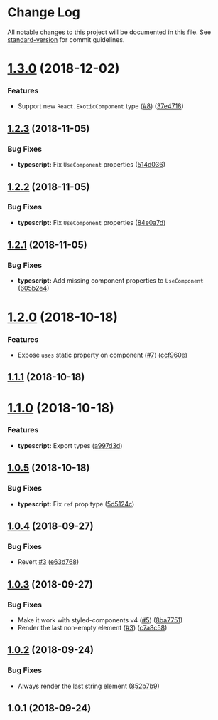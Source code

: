 # Change Log

All notable changes to this project will be documented in this file. See [standard-version](https://github.com/conventional-changelog/standard-version) for commit guidelines.

<a name="1.3.0"></a>
# [1.3.0](https://github.com/diegohaz/reuse/compare/v1.2.3...v1.3.0) (2018-12-02)


### Features

* Support new `React.ExoticComponent` type ([#8](https://github.com/diegohaz/reuse/issues/8)) ([37e4718](https://github.com/diegohaz/reuse/commit/37e4718))



<a name="1.2.3"></a>
## [1.2.3](https://github.com/diegohaz/reuse/compare/v1.2.2...v1.2.3) (2018-11-05)


### Bug Fixes

* **typescript:** Fix `UseComponent` properties ([514d036](https://github.com/diegohaz/reuse/commit/514d036))



<a name="1.2.2"></a>
## [1.2.2](https://github.com/diegohaz/reuse/compare/v1.2.1...v1.2.2) (2018-11-05)


### Bug Fixes

* **typescript:** Fix `UseComponent` properties ([84e0a7d](https://github.com/diegohaz/reuse/commit/84e0a7d))



<a name="1.2.1"></a>
## [1.2.1](https://github.com/diegohaz/reuse/compare/v1.2.0...v1.2.1) (2018-11-05)


### Bug Fixes

* **typescript:** Add missing component properties to `UseComponent` ([605b2e4](https://github.com/diegohaz/reuse/commit/605b2e4))



<a name="1.2.0"></a>
# [1.2.0](https://github.com/diegohaz/reuse/compare/v1.1.1...v1.2.0) (2018-10-18)


### Features

* Expose `uses` static property on component ([#7](https://github.com/diegohaz/reuse/issues/7)) ([ccf960e](https://github.com/diegohaz/reuse/commit/ccf960e))



<a name="1.1.1"></a>
## [1.1.1](https://github.com/diegohaz/reuse/compare/v1.1.0...v1.1.1) (2018-10-18)



<a name="1.1.0"></a>
# [1.1.0](https://github.com/diegohaz/reuse/compare/v1.0.5...v1.1.0) (2018-10-18)


### Features

* **typescript:** Export types ([a997d3d](https://github.com/diegohaz/reuse/commit/a997d3d))



<a name="1.0.5"></a>
## [1.0.5](https://github.com/diegohaz/reuse/compare/v1.0.4...v1.0.5) (2018-10-18)


### Bug Fixes

* **typescript:** Fix `ref` prop type ([5d5124c](https://github.com/diegohaz/reuse/commit/5d5124c))



<a name="1.0.4"></a>
## [1.0.4](https://github.com/diegohaz/reuse/compare/v1.0.3...v1.0.4) (2018-09-27)


### Bug Fixes

* Revert [#3](https://github.com/diegohaz/reuse/issues/3) ([e63d768](https://github.com/diegohaz/reuse/commit/e63d768))



<a name="1.0.3"></a>
## [1.0.3](https://github.com/diegohaz/reuse/compare/v1.0.2...v1.0.3) (2018-09-27)


### Bug Fixes

* Make it work with styled-components v4 ([#5](https://github.com/diegohaz/reuse/issues/5)) ([8ba7751](https://github.com/diegohaz/reuse/commit/8ba7751))
* Render the last non-empty element ([#3](https://github.com/diegohaz/reuse/issues/3)) ([c7a8c58](https://github.com/diegohaz/reuse/commit/c7a8c58))



<a name="1.0.2"></a>
## [1.0.2](https://github.com/diegohaz/reuse/compare/v1.0.1...v1.0.2) (2018-09-24)


### Bug Fixes

* Always render the last string element ([852b7b9](https://github.com/diegohaz/reuse/commit/852b7b9))



<a name="1.0.1"></a>
## 1.0.1 (2018-09-24)

